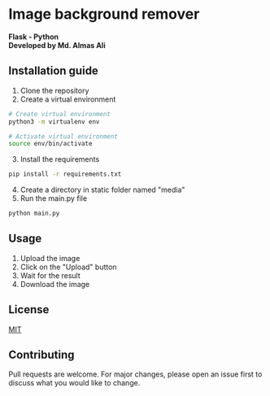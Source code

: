 # Image background remover
**Flask - Python**<br>
**Developed by Md. Almas Ali** <br>

## Installation guide

1. Clone the repository
2. Create a virtual environment

```bash
# Create virtual environment
python3 -m virtualenv env

# Activate virtual environment
source env/bin/activate
```

3. Install the requirements

```bash
pip install -r requirements.txt
```

4. Create a directory in static folder named "media"
5. Run the main.py file

```bash
python main.py
```

## Usage

1. Upload the image
2. Click on the "Upload" button
3. Wait for the result
4. Download the image

## License
[MIT](https://github.com/Almas-Ali/bg-remover-flask/blob/master/LICENSE)


## Contributing
Pull requests are welcome. For major changes, please open an issue first to discuss what you would like to change.
